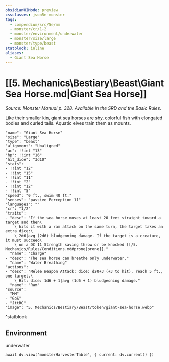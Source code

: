 ```yaml
---
obsidianUIMode: preview
cssclasses: json5e-monster
tags:
  - compendium/src/5e/mm
  - monster/cr/1-2
  - monster/environment/underwater
  - monster/size/large
  - monster/type/beast
statblock: inline
aliases:
  - Giant Sea Horse
---
```

# [[5. Mechanics\Bestiary\Beast\Giant Sea Horse.md|Giant Sea Horse]]
*Source: Monster Manual p. 328. Available in the SRD and the Basic Rules.*

Like their smaller kin, giant sea horses are shy, colorful fish with elongated bodies and curled tails. Aquatic elves train them as mounts.

```statblock
"name": "Giant Sea Horse"
"size": "Large"
"type": "beast"
"alignment": "Unaligned"
"ac": !!int "13"
"hp": !!int "16"
"hit_dice": "3d10"
"stats":
- !!int "12"
- !!int "15"
- !!int "11"
- !!int "2"
- !!int "12"
- !!int "5"
"speed": "0 ft., swim 40 ft."
"senses": "passive Perception 11"
"languages": ""
"cr": "1/2"
"traits":
- "desc": "If the sea horse moves at least 20 feet straight toward a target and then\
    \ hits it with a ram attack on the same turn, the target takes an extra dice:\
    \ 2d6|avg (2d6) bludgeoning damage. If the target is a creature, it must succeed\
    \ on a DC 11 Strength saving throw or be knocked [[/5. Mechanics/Rules/Conditions.md#prone|prone]]."
  "name": "Charge"
- "desc": "The sea horse can breathe only underwater."
  "name": "Water Breathing"
"actions":
- "desc": "Melee Weapon Attack: dice: d20+3 (+3 to hit), reach 5 ft., one target.\
    \ Hit: dice: 1d6 + 1|avg (1d6 + 1) bludgeoning damage."
  "name": "Ram"
"source":
- "MM"
- "GoS"
- "JttRC"
"image": "5. Mechanics/Bestiary/Beast/token/giant-sea-horse.webp"
```
^statblock

## Environment

underwater

```dataviewjs
await dv.view('monsterHarvesterTable', { current: dv.current() })
```
